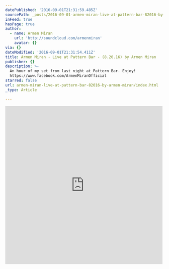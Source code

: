 ```yaml
---
datePublished: '2016-09-01T21:31:59.485Z'
sourcePath: _posts/2016-09-01-armen-miran-live-at-pattern-bar-82016-by-armen-miran.md
inFeed: true
hasPage: true
author:
  - name: Armen Miran
    url: 'http://soundcloud.com/armenmiran'
    avatar: {}
via: {}
dateModified: '2016-09-01T21:31:54.411Z'
title: Armen Miran - Live at Pattern Bar - (8.20.16) by Armen Miran
publisher: {}
description: >-
  An hour of my set from last night at Pattern Bar. Enjoy!
  https://www.facebook.com/ArmenMiranOfficial
starred: false
url: armen-miran-live-at-pattern-bar-82016-by-armen-miran/index.html
_type: Article

---
```

<iframe src="https://cdn.embedly.com/widgets/media.html?src=https%3A%2F%2Fw.soundcloud.com%2Fplayer%2F%3Fvisual%3Dtrue%26url%3Dhttp%253A%252F%252Fapi.soundcloud.com%252Ftracks%252F279261415%26show_artwork%3Dtrue&amp;url=https%3A%2F%2Fsoundcloud.com%2Farmenmiran%2Farmen-miran-live-at-pattern-bar-82016&amp;image=http%3A%2F%2Fi1.sndcdn.com%2Fartworks-000177750649-dohpua-t500x500.jpg&amp;key=b7d04c9b404c499eba89ee7072e1c4f7&amp;type=text%2Fhtml&amp;schema=soundcloud" width="500" height="500" scrolling="no" frameborder="0" allowfullscreen="" style=""></iframe>